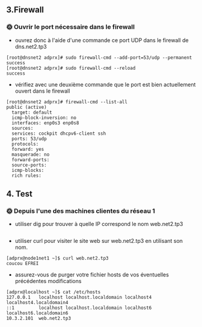 ## 3.Firewall

### 🌞 Ouvrir le port nécessaire dans le firewall

- ouvrez donc à l'aide d'une commande ce port UDP dans le firewall de dns.net2.tp3
```
[root@dnsnet2 adprx]# sudo firewall-cmd --add-port=53/udp --permanent
success
[root@dnsnet2 adprx]# sudo firewall-cmd --reload
success
```
- vérifiez avec une deuxième commande que le port est bien actuellement ouvert dans le firewall
```
[root@dnsnet2 adprx]# firewall-cmd --list-all
public (active)
  target: default
  icmp-block-inversion: no
  interfaces: enp0s3 enp0s8
  sources:
  services: cockpit dhcpv6-client ssh
  ports: 53/udp
  protocols:
  forward: yes
  masquerade: no
  forward-ports:
  source-ports:
  icmp-blocks:
  rich rules:
```
## 4. Test

### 🌞 Depuis l'une des machines clientes du réseau 1

- utiliser dig pour trouver à quelle IP correspond le nom web.net2.tp3
```

```

- utiliser curl pour visiter le site web sur web.net2.tp3 en utilisant son nom.
```
[adprx@node1net1 ~]$ curl web.net2.tp3
coucou EFREI
```
- assurez-vous de purger votre fichier hosts de vos éventuelles précédentes modifications
```
[adprx@localhost ~]$ cat /etc/hosts
127.0.0.1   localhost localhost.localdomain localhost4 localhost4.localdomain4
::1         localhost localhost.localdomain localhost6 localhost6.localdomain6
10.3.2.101  web.net2.tp3
```
